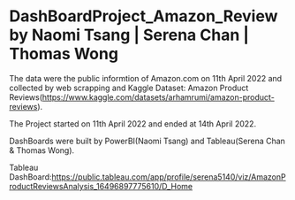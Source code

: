 # DashBoardProject_Amazon_Review by Naomi Tsang | Serena Chan | Thomas Wong

The data were the public informtion of Amazon.com on 11th April 2022 and collected by web scrapping and Kaggle Dataset: Amazon Product Reviews(https://www.kaggle.com/datasets/arhamrumi/amazon-product-reviews).

The Project started on 11th April 2022 and ended at 14th April 2022.

DashBoards were built by PowerBI(Naomi Tsang) and Tableau(Serena Chan & Thomas Wong).

Tableau DashBoard:https://public.tableau.com/app/profile/serena5140/viz/AmazonProductReviewsAnalysis_16496897775610/D_Home

